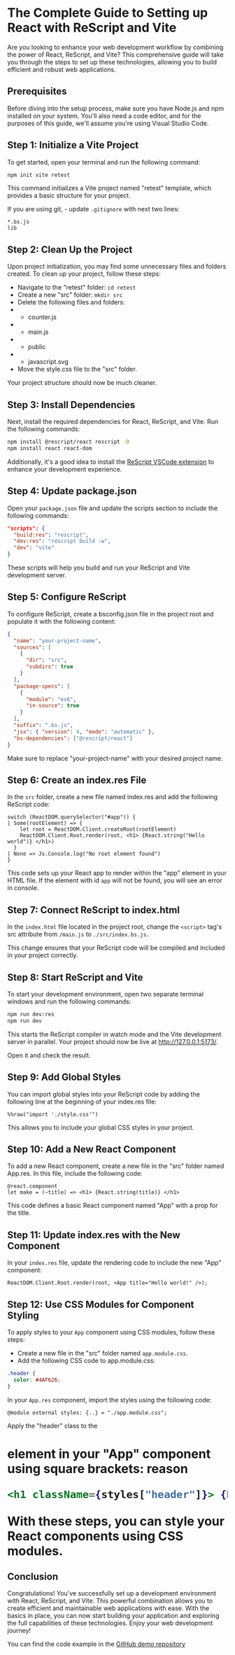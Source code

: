 # The Complete Guide to Setting up React with ReScript and Vite

Are you looking to enhance your web development workflow by combining the power of React, ReScript, and Vite? This comprehensive guide will take you through the steps to set up these technologies, allowing you to build efficient and robust web applications.

## Prerequisites

Before diving into the setup process, make sure you have Node.js and npm installed on your system. You'll also need a code editor, and for the purposes of this guide, we'll assume you're using Visual Studio Code.

## Step 1: Initialize a Vite Project
To get started, open your terminal and run the following command:

```bash
npm init vite retest
```

This command initializes a Vite project named "retest" template, which provides a basic structure for your project.

If you are using git, - update `.gitignore` with next two lines: 

```
*.bs.js
lib
```

## Step 2: Clean Up the Project
Upon project initialization, you may find some unnecessary files and folders created. To clean up your project, follow these steps:

* Navigate to the "retest" folder: `cd retest`
* Create a new "src" folder: `mkdir src`
* Delete the following files and folders:
* * counter.js
* * main.js
* * public
* * javascript.svg
* Move the style.css file to the "src" folder.

Your project structure should now be much cleaner.

## Step 3: Install Dependencies
Next, install the required dependencies for React, ReScript, and Vite. Run the following commands:

```bash
npm install @rescript/react rescript -D
npm install react react-dom
```

Additionally, it's a good idea to install the [ReScript VSCode extension](https://marketplace.visualstudio.com/items?itemName=chenglou92.rescript-vscode) to enhance your development experience.

## Step 4: Update package.json
Open your `package.json` file and update the scripts section to include the following commands:

```json
"scripts": {
  "build:res": "rescript",
  "dev:res": "rescript build -w",
  "dev": "vite"
}
```

These scripts will help you build and run your ReScript and Vite development server.

## Step 5: Configure ReScript
To configure ReScript, create a bsconfig.json file in the project root and populate it with the following content:

```json
{
  "name": "your-project-name",
  "sources": [
    {
      "dir": "src",
      "subdirs": true
    }
  ],
  "package-specs": [
    {
      "module": "es6",
      "in-source": true
    }
  ],
  "suffix": ".bs.js",
  "jsx": { "version": 4, "mode": "automatic" },
  "bs-dependencies": ["@rescript/react"]
}
```

Make sure to replace "your-project-name" with your desired project name.

## Step 6: Create an index.res File
In the `src` folder, create a new file named index.res and add the following ReScript code:

```reason
switch (ReactDOM.querySelector("#app")) {
| Some(rootElement) => {
    let root = ReactDOM.Client.createRoot(rootElement)
    ReactDOM.Client.Root.render(root, <h1> {React.string("Hello world")} </h1>)
  }
| None => Js.Console.log("No root element found")
}
```

This code sets up your React app to render within the "app" element in your HTML file. If the element with id `app` will not be found, you will see an error in console.

## Step 7: Connect ReScript to index.html
In the `index.html` file located in the project root, change the `<script>` tag's src attribute from `/main.js` to `./src/index.bs.js.`

This change ensures that your ReScript code will be compiled and included in your project correctly.

## Step 8: Start ReScript and Vite
To start your development environment, open two separate terminal windows and run the following commands:

```bash
npm run dev:res
npm run dev
```

This starts the ReScript compiler in watch mode and the Vite development server in parallel. Your project should now be live at http://127.0.0.1:5173/.

Open it and check the result.

## Step 9: Add Global Styles
You can import global styles into your ReScript code by adding the following line at the beginning of your index.res file:

```reason
%%raw("import './style.css'")
```

This allows you to include your global CSS styles in your project.

## Step 10: Add a New React Component

To add a new React component, create a new file in the "src" folder named App.res. In this file, include the following code:

```reason
@react.component
let make = (~title) => <h1> {React.string(title)} </h1>
```
This code defines a basic React component named "App" with a prop for the title.

## Step 11: Update index.res with the New Component
In your `index.res` file, update the rendering code to include the new "App" component:

```reason
ReactDOM.Client.Root.render(root, <App title="Hello world!" />);
```

## Step 12: Use CSS Modules for Component Styling
To apply styles to your `App` component using CSS modules, follow these steps:

* Create a new file in the "src" folder named `app.module.css`.
* Add the following CSS code to app.module.css:

```css
.header {
  color: #4AF626;
}
```

In your `App.res` component, import the styles using the following code:

```reason
@module external styles: {..} = "./app.module.css";
```

Apply the "header" class to the <h1> element in your "App" component using square brackets:
reason

```jsx
<h1 className={styles["header"]}> {React.string(title)} </h1>
```

With these steps, you can style your React components using CSS modules.

## Conclusion
Congratulations! You've successfully set up a development environment with React, ReScript, and Vite. This powerful combination allows you to create efficient and maintainable web applications with ease. With the basics in place, you can now start building your application and exploring the full capabilities of these technologies. Enjoy your web development journey!

You can find the code example in the [GitHub demo repository](https://github.com/Drag13/rescript-react-vite-example)